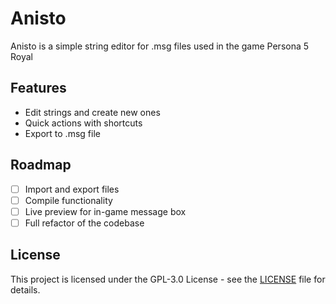 # Anisto
Anisto is a simple string editor for .msg files used in the game Persona 5 Royal

## Features
- Edit strings and create new ones
- Quick actions with shortcuts
- Export to .msg file

## Roadmap
- [ ] Import and export files
- [ ] Compile functionality
- [ ] Live preview for in-game message box
- [ ] Full refactor of the codebase

## License
This project is licensed under the GPL-3.0 License - see the [LICENSE](LICENSE) file for details.
